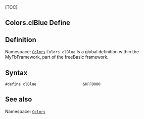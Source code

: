 [TOC]
## Colors.clBlue Define

## Definition
Namespace: [`Colors`](Colors.md)
`Colors.clBlue` Is a global definition within the MyFbFramework, part of the freeBasic framework.
## Syntax

```freeBasic
#define clBlue                     &HFF0000
```

## See also
Namespace: [`Colors`](Colors.md)
